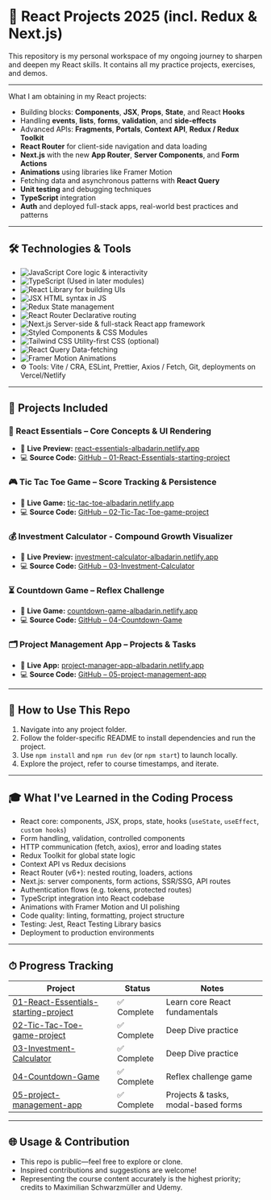 # 🚀 React Projects 2025 (incl. Redux & Next.js)

This repository is my personal workspace of my ongoing journey to sharpen and deepen my React skills. It contains all my practice projects, exercises, and demos.

---

What I am obtaining in my React projects:

* Building blocks: **Components**, **JSX**, **Props**, **State**, and React **Hooks**
* Handling **events**, **lists**, **forms**, **validation**, and **side-effects**
* Advanced APIs: **Fragments**, **Portals**, **Context API**, **Redux / Redux Toolkit**
* **React Router** for client-side navigation and data loading
* **Next.js** with the new **App Router**, **Server Components**, and **Form Actions**
* **Animations** using libraries like Framer Motion
* Fetching data and asynchronous patterns with **React Query**
* **Unit testing** and debugging techniques
* **TypeScript** integration
* **Auth** and deployed full-stack apps, real-world best practices and patterns

---

## 🛠 Technologies & Tools

* ![JavaScript](https://img.shields.io/badge/JavaScript-ES6-yellow?logo=javascript) Core logic & interactivity
* ![TypeScript](https://img.shields.io/badge/TypeScript-optional-blue?logo=typescript) (Used in later modules)
* ![React](https://img.shields.io/badge/React-19-blue?logo=react) Library for building UIs
* ![JSX](https://img.shields.io/badge/JSX-HTML%E2%80%90in%E2%80%90JS-purple) HTML syntax in JS
* ![Redux](https://img.shields.io/badge/Redux-Toolkit-purple?logo=redux) State management
* ![React Router](https://img.shields.io/badge/React_Router-router-red?logo=reactrouter) Declarative routing
* ![Next.js](https://img.shields.io/badge/Next.js-14-black?logo=next.js) Server-side & full-stack React app framework
* ![Styled Components](https://img.shields.io/badge/Styled--Components%E2%80%91CSS%E2%80%91in%E2%80%91JS-blueviolet?logo=styled-components) & CSS Modules
* ![Tailwind CSS](https://img.shields.io/badge/Tailwind-Utility%E2%80%91first-teal?logo=tailwindcss) Utility-first CSS (optional)
* ![React Query](https://img.shields.io/badge/React_Query-TanStack-orange?logo=tanstack) Data-fetching
* ![Framer Motion](https://img.shields.io/badge/Framer_Motion-Animation-purple?logo=framer) Animations
* ⚙️ Tools: Vite / CRA, ESLint, Prettier, Axios / Fetch, Git, deployments on Vercel/Netlify

---

<!-- TODO: add MORE projects + deployed links!! -->

## 🚀 Projects Included

### 🧩 React Essentials – Core Concepts & UI Rendering

* 🔗 **Live Preview:** [react-essentials-albadarin.netlify.app](https://react-essentials-albadarin.netlify.app/)
* 💻 **Source Code:** [GitHub – 01-React-Essentials-starting-project](https://github.com/al-badarin/React-Projects/tree/main/01-React-Essentials-starting-project)

### 🎮 Tic Tac Toe Game – Score Tracking & Persistence

* 🔗 **Live Game:** [tic-tac-toe-albadarin.netlify.app](https://tic-tac-toe-albadarin.netlify.app/)
* 💻 **Source Code:** [GitHub – 02-Tic-Tac-Toe-game-project](https://github.com/al-badarin/React-Projects/tree/main/02-Tic-Tac-Toe-game-project)

### 💰 Investment Calculator - Compound Growth Visualizer

* 🔗 **Live Preview:** [investment-calculator-albadarin.netlify.app](https://investment-calculator-albadarin.netlify.app/)
* 💻 **Source Code:** [GitHub – 03-Investment-Calculator](https://github.com/al-badarin/React-Projects/tree/main/03-Investment-Calculator)

### ⏳ Countdown Game – Reflex Challenge

* 🔗 **Live Game:** [countdown-game-albadarin.netlify.app](https://countdown-game-albadarin.netlify.app/)
* 💻 **Source Code:** [GitHub – 04-Countdown-Game](https://github.com/al-badarin/React-Projects/tree/main/04-Countdown-Game)

### 🗂️ Project Management App – Projects & Tasks

* 🔗 **Live App:** [project-manager-app-albadarin.netlify.app](https://project-manager-app-albadarin.netlify.app/)
* 💻 **Source Code:** [GitHub – 05-project-management-app](https://github.com/al-badarin/React-Projects/tree/main/05-project-management-app)

---

## 📌 How to Use This Repo

1. Navigate into any project folder.
2. Follow the folder-specific README to install dependencies and run the project.
3. Use `npm install` and `npm run dev` (or `npm start`) to launch locally.
4. Explore the project, refer to course timestamps, and iterate.

---

## 🎓 What I've Learned in the Coding Process

* React core: components, JSX, props, state, hooks (`useState`, `useEffect`, `custom hooks`)
* Form handling, validation, controlled components
* HTTP communication (fetch, axios), error and loading states
* Redux Toolkit for global state logic
* Context API vs Redux decisions
* React Router (v6+): nested routing, loaders, actions
* Next.js: server components, form actions, SSR/SSG, API routes
* Authentication flows (e.g. tokens, protected routes)
* TypeScript integration into React codebase
* Animations with Framer Motion and UI polishing
* Code quality: linting, formatting, project structure
* Testing: Jest, React Testing Library basics
* Deployment to production environments

---

## ⏱ Progress Tracking

| Project                                                                                                                             | Status     | Notes                               |
| ----------------------------------------------------------------------------------------------------------------------------------- | ---------- | ----------------------------------- |
| [01-React-Essentials-starting-project](https://github.com/al-badarin/React-Projects/tree/main/01-React-Essentials-starting-project) | ✅ Complete | Learn core React fundamentals       |
| [02-Tic-Tac-Toe-game-project](https://github.com/al-badarin/React-Projects/tree/main/02-Tic-Tac-Toe-game-project)                   | ✅ Complete | Deep Dive practice                  |
| [03-Investment-Calculator](https://github.com/al-badarin/React-Projects/tree/main/03-Investment-Calculator)                         | ✅ Complete | Deep Dive practice                  |
| [04-Countdown-Game](https://github.com/al-badarin/React-Projects/tree/main/04-Countdown-Game)                                       | ✅ Complete | Reflex challenge game               |
| [05-project-management-app](https://github.com/al-badarin/React-Projects/tree/main/05-project-management-app)                       | ✅ Complete | Projects & tasks, modal-based forms |

---

## 🌐 Usage & Contribution

* This repo is public—feel free to explore or clone.
* Inspired contributions and suggestions are welcome!
* Representing the course content accurately is the highest priority; credits to Maximilian Schwarzmüller and Udemy.
